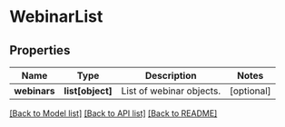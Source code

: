 # WebinarList

## Properties
Name | Type | Description | Notes
------------ | ------------- | ------------- | -------------
**webinars** | **list[object]** | List of webinar objects. | [optional] 

[[Back to Model list]](../README.md#documentation-for-models) [[Back to API list]](../README.md#documentation-for-api-endpoints) [[Back to README]](../README.md)

